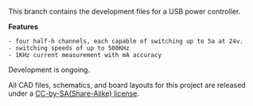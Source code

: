 This branch contains the development files for a USB power controller. 

**Features**
	
	- four half-h channels, each capable of switching up to 5a at 24v.
	- switching speeds of up to 500KHz
	- 1KHz current measurement with mA accuracy

Development is ongoing.

All CAD files, schematics, and board layouts for this project are released under a [CC-by-SA(Share-Alike) license](http://creativecommons.org/licenses/by-sa/3.0/).

